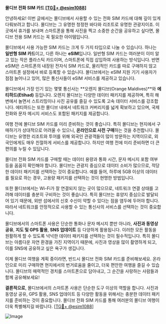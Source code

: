 **몰디브 전화 SIM 카드 [[TG💪+ @esim1088](https://t.me/s/esim1088)]**

안녕하세요! 이번 글에서는 몰디브에서 사용할 수 있는 전화 SIM 카드에 대해 깊이 있게 다뤄보려고 합니다. 몰디브는 그 유명한 청정한 바다와 리조트로 유명한 관광지이죠. 이곳에서 휴가를 보내며 스마트폰을 통해 사진을 찍고 소중한 순간을 공유하고 싶다면, 몰디브 전용 SIM 카드는 꼭 필요한 아이템입니다.

몰디브에서 사용 가능한 SIM 카드는 크게 두 가지 타입으로 나눌 수 있습니다. 하나는 **일반형 SIM 카드**이고, 다른 하나는 **eSIM**입니다. 일반형 SIM 카드는 여러분이 이미 알고 있는 작은 플라스틱 카드이며, 스마트폰에 직접 삽입하여 사용하는 방식입니다. 반면 eSIM은 스마트폰의 내장된 전자식 SIM 카드로, 물리적인 카드를 따로 구매하지 않고 스마트폰 설정에서 바로 등록할 수 있습니다. 몰디브에서는 eSIM 지원 기기 사용자가 점점 늘어나고 있어, 많은 통신사들이 eSIM 서비스를 제공하고 있습니다.

몰디브에서 가장 인기 있는 몇몇 통신사는 **오렌지 몰디브(Orange Maldives)**와 **에티하드(Etihad)** 등입니다. 오렌지 몰디브는 다양한 데이터 패키지를 제공하며, 특히 해변에서 놀면서 스트리밍이나 사진 공유를 즐길 수 있도록 고속 데이터 서비스를 강조합니다. 에티하드는 또한 몰디브 내에서 네트워크 커버리지를 넓게 확보하고 있으며, 국제전화와 문자 메시지 서비스도 포함된 패키지를 제공합니다.

여행 전에 몰디브 SIM 카드를 미리 준비하는 것이 좋습니다. 특히 몰디브는 현지에서 구매하기가 상대적으로 어려울 수 있으니, **온라인으로 사전 구매**하는 것을 추천합니다. 몰디브는 유명한 리조트와 투어를 위해 외국인 관광객들이 많이 방문하는 지역이므로, 외국인에게도 매우 친절하게 서비스를 제공합니다. 하지만 여행 전에 미리 준비하면 더 큰 편의를 누릴 수 있답니다.

몰디브 전화 SIM 카드를 구매할 때는 데이터 용량과 통화 시간, 문자 메시지 포함 여부 등을 꼼꼼히 확인해야 합니다. 몰디브는 관광지 중심으로 데이터 소비가 많으므로, 적당한 데이터 패키지를 선택하는 것이 중요합니다. 예를 들어, 하루에 5GB 이상의 데이터를 필요로 하는 경우, 고용량 패키지를 선택하는 것이 현명한 방법입니다.

또한 몰디브에서는 Wi-Fi가 잘 연결되지 않는 곳이 많으므로, 네트워크 연결 상태를 고려해 데이터를 충분히 구비하는 것이 좋습니다. 특히 몰디브는 휴양지 중심으로 발달되어 있기 때문에, 외딴 섬에서의 신호 수신이 약할 수 있다는 점을 염두에 두어야 합니다. 따라서 네트워크를 안정적으로 사용할 수 있는 통신사의 서비스를 선택하는 것이 중요합니다.

몰디브에서의 스마트폰 사용은 단순한 통화나 문자 메시지 뿐만 아니라, **사진과 동영상 공유**, **지도 및 GPS 활용**, **SNS 업데이트** 등 다양하게 활용됩니다. 이러한 모든 활동을 원활하게 할 수 있도록 넉넉한 데이터 패키지를 선택하는 것이 필수적입니다. 특히 몰디브는 아름다운 자연 환경을 가진 지역이기 때문에, 사진과 영상을 많이 촬영하게 되고, 이를 SNS에 공유하고 싶은 욕구가 생깁니다.

이제 몰디브 여행을 계획 중이라면, 반드시 몰디브 전화 SIM 카드를 준비해보세요. 온라인으로 미리 구매하면 현지에서의 번거로움을 줄이고, 더욱 편안한 여행을 즐길 수 있습니다. 몰디브의 매력적인 경치를 스마트폰으로 담아내고, 그 순간을 사랑하는 사람들과 함께 공유해보세요!

**결론적으로**, 몰디브에서의 스마트폰 사용은 단순한 도구 이상의 역할을 합니다. 사진과 동영상 공유, GPS 활용, SNS 업데이트 등 다양한 활동을 위해서는 충분한 데이터 패키지를 준비하는 것이 중요합니다. 몰디브 전화 SIM 카드를 통해 여러분의 몰디브 여행이 더욱 특별해지길 바랍니다. [[TG💪+ @esim1088](https://t.me/s/esim1088)]

![Image](https://i.postimg.cc/Y0z9fWf4/image.png)